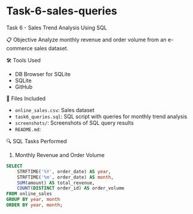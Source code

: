 # Task-6-sales-queries
Task 6 - Sales Trend Analysis Using SQL

 📋 Objective
Analyze monthly revenue and order volume from an e-commerce sales dataset.

 🛠 Tools Used
- DB Browser for SQLite
- SQLite
- GitHub

 📁 Files Included
- `online_sales.csv`: Sales dataset
- `task6_queries.sql`: SQL script with queries for monthly trend analysis
- `screenshots/`: Screenshots of SQL query results
- `README.md`: 

 🔍 SQL Tasks Performed

 1. Monthly Revenue and Order Volume
```sql
SELECT 
    STRFTIME('%Y', order_date) AS year,
    STRFTIME('%m', order_date) AS month,
    SUM(amount) AS total_revenue,
    COUNT(DISTINCT order_id) AS order_volume
FROM online_sales
GROUP BY year, month
ORDER BY year, month;
